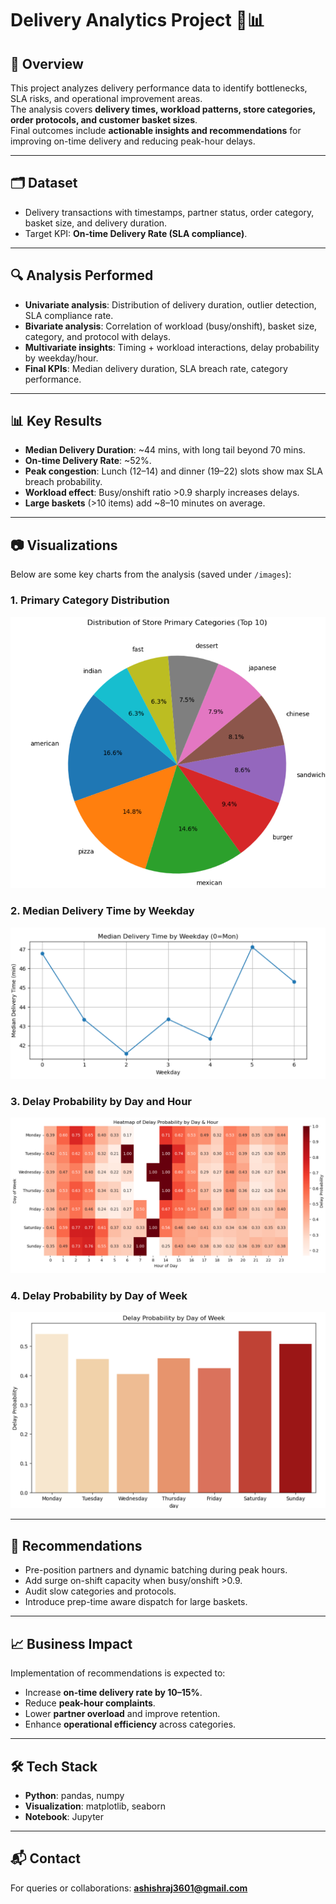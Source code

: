 # Delivery Analytics Project 🚚📊

## 📌 Overview
This project analyzes delivery performance data to identify bottlenecks, SLA risks, and operational improvement areas.  
The analysis covers **delivery times, workload patterns, store categories, order protocols, and customer basket sizes**.  
Final outcomes include **actionable insights and recommendations** for improving on-time delivery and reducing peak-hour delays.  

---

## 🗂 Dataset
- Delivery transactions with timestamps, partner status, order category, basket size, and delivery duration.
- Target KPI: **On-time Delivery Rate (SLA compliance)**.

---

## 🔍 Analysis Performed
- **Univariate analysis**: Distribution of delivery duration, outlier detection, SLA compliance rate.
- **Bivariate analysis**: Correlation of workload (busy/onshift), basket size, category, and protocol with delays.
- **Multivariate insights**: Timing + workload interactions, delay probability by weekday/hour.
- **Final KPIs**: Median delivery duration, SLA breach rate, category performance.

---

## 📊 Key Results
- **Median Delivery Duration**: ~44 mins, with long tail beyond 70 mins.  
- **On-time Delivery Rate**: ~52%.  
- **Peak congestion**: Lunch (12–14) and dinner (19–22) slots show max SLA breach probability.  
- **Workload effect**: Busy/onshift ratio >0.9 sharply increases delays.  
- **Large baskets** (>10 items) add ~8–10 minutes on average.  

---

## 📷 Visualizations
Below are some key charts from the analysis (saved under `/images`):

### 1. Primary Category Distribution
![Primary Category Pie](s2.png)

### 2. Median Delivery Time by Weekday
![Median Delivery by Weekday](S1.png)

### 3. Delay Probability by Day and Hour 
![Delay Probability](s4.png)

### 4. Delay Probability by Day of Week
![Heatmap](s3.png)

---

## 🚀 Recommendations
- Pre-position partners and dynamic batching during peak hours.  
- Add surge on-shift capacity when busy/onshift >0.9.  
- Audit slow categories and protocols.  
- Introduce prep-time aware dispatch for large baskets.  

---

## 📈 Business Impact
Implementation of recommendations is expected to:  
- Increase **on-time delivery rate by 10–15%**.  
- Reduce **peak-hour complaints**.  
- Lower **partner overload** and improve retention.  
- Enhance **operational efficiency** across categories.  

---

## 🛠 Tech Stack
- **Python**: pandas, numpy  
- **Visualization**: matplotlib, seaborn  
- **Notebook**: Jupyter  

---

## 📬 Contact
For queries or collaborations: **ashishraj3601@gmail.com**  
